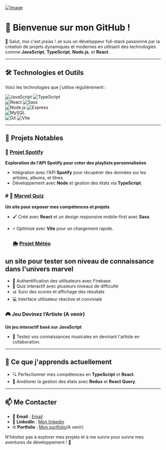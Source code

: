 
[![Image](https://i.goopics.net/8v7d3h.jpg)](https://goopics.net/i/8v7d3h)
# 🌟 Bienvenue sur mon GitHub !

👋 Salut, moi c'est josias ! Je suis un développeur full-stack passionné par la création de projets dynamiques et modernes en utilisant des technologies comme **JavaScript**, **TypeScript**, **Node.js**, et **React**. 

---

## 🛠️ Technologies et Outils

Voici les technologies que j'utilise régulièrement :  

![JavaScript](https://img.shields.io/badge/-JavaScript-F7DF1E?style=flat&logo=javascript&logoColor=black) 
![TypeScript](https://img.shields.io/badge/-TypeScript-007ACC?style=flat&logo=typescript&logoColor=white)  
![React](https://img.shields.io/badge/-React-61DAFB?style=flat&logo=react&logoColor=black) 
![Sass](https://img.shields.io/badge/-Sass-CC6699?style=flat&logo=sass&logoColor=white)  
![Node.js](https://img.shields.io/badge/-Node.js-339933?style=flat&logo=node.js&logoColor=white) 
![Express](https://img.shields.io/badge/-Express-000000?style=flat&logo=express&logoColor=white)  
![MySQL](https://img.shields.io/badge/-MySQL-4479A1?style=flat&logo=mysql&logoColor=white)  
![Git](https://img.shields.io/badge/-Git-F05032?style=flat&logo=git&logoColor=white) 
![Vite](https://img.shields.io/badge/-Vite-646CFF?style=flat&logo=vite&logoColor=white)  

---

## 🚀 Projets Notables

### 🎵 [Projet Spotify](https://github.com/junior344/spotify.git)
**Exploration de l'API Spotify pour créer des playlists personnalisées**  
- Intégration avec l'API **Spotify** pour récupérer des données sur les artistes, albums, et titres.  
- Développement avec **Node** et gestion des états via **TypeScript**.

### # 🎉 [Marvel Quiz](https://github.com/junior344/marvel_Quizz)
**Un site pour exposer mes compétences et projets**  
- 🖌️ Créé avec **React** et un design responsive mobile-first avec **Sass**.  
- ⚡ Optimisé avec **Vite** pour un chargement rapide.

  ### 🌦️ [Projet Météo](https://github.com/junior344/beCode_meteo.git)
## un site pour tester son niveau de connaissance dans l'univers marvel
- 🔐 Authentification des utilisateurs avec Firebase
- 🧩 Quiz interactif avec plusieurs niveaux de difficulté
- 📊 Suivi des scores et affichage des résultats
- 💻 Interface utilisateur réactive et conviviale  

### 🎮 Jeu Devinez l’Artiste  (A venir)
**Un jeu interactif basé sur JavaScript**  
- 🎵 Testez vos connaissances musicales en devinant l'artiste en collaboration.  

---

## 🌱 Ce que j'apprends actuellement  
- 🔍 Perfectionner mes compétences en **TypeScript** et **React**.  
- 🔧 Améliorer la gestion des états avec **Redux** et **React Query**.  
---

## 📫 Me Contacter  
- 📧 **Email** : [Email](josiasmbogle237@gmail.com)  
- 💼 **LinkedIn** : [Mon linkedin](https://www.linkedin.com/in/josias-mbogle/)  
- 🌐 **Portfolio** : [Mon portfolio](#)(A venir)  

N'hésitez pas à explorer mes projets et à me suivre pour suivre mes aventures de développement ! 🚀
